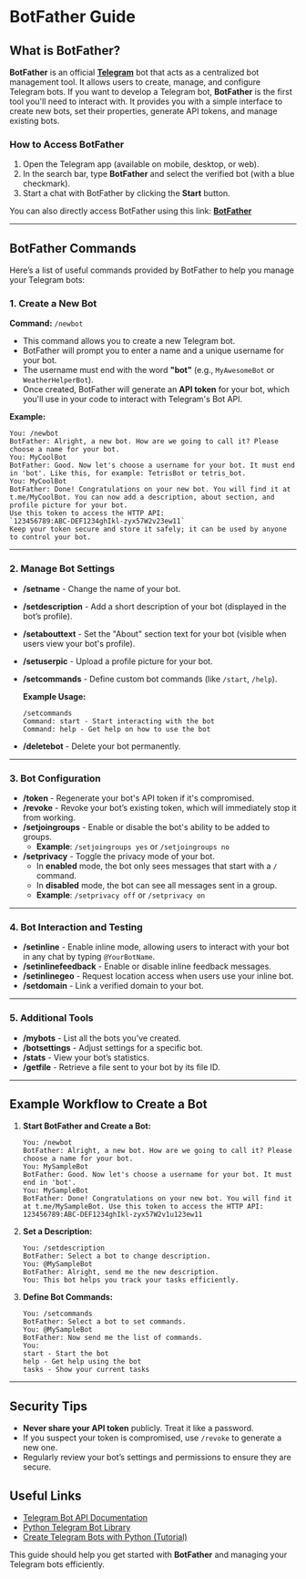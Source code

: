 
# BotFather Guide

## What is BotFather?

**BotFather** is an official [**Telegram**](https://telegram.org/) bot that acts as a centralized bot management tool. It allows users to create, manage, and configure Telegram bots. If you want to develop a Telegram bot, **BotFather** is the first tool you'll need to interact with. It provides you with a simple interface to create new bots, set their properties, generate API tokens, and manage existing bots.

### How to Access BotFather

1. Open the Telegram app (available on mobile, desktop, or web).
2. In the search bar, type **BotFather** and select the verified bot (with a blue checkmark).
3. Start a chat with BotFather by clicking the **Start** button.

You can also directly access BotFather using this link: [**BotFather**](https://t.me/BotFather)

---

## BotFather Commands

Here’s a list of useful commands provided by BotFather to help you manage your Telegram bots:

### 1. **Create a New Bot**

**Command:** `/newbot`

- This command allows you to create a new Telegram bot.
- BotFather will prompt you to enter a name and a unique username for your bot.
- The username must end with the word **"bot"** (e.g., `MyAwesomeBot` or `WeatherHelperBot`).
- Once created, BotFather will generate an **API token** for your bot, which you'll use in your code to interact with Telegram's Bot API.

**Example:**
```
You: /newbot
BotFather: Alright, a new bot. How are we going to call it? Please choose a name for your bot.
You: MyCoolBot
BotFather: Good. Now let's choose a username for your bot. It must end in 'bot'. Like this, for example: TetrisBot or tetris_bot.
You: MyCoolBot
BotFather: Done! Congratulations on your new bot. You will find it at t.me/MyCoolBot. You can now add a description, about section, and profile picture for your bot.
Use this token to access the HTTP API:
`123456789:ABC-DEF1234ghIkl-zyx57W2v23ew11`
Keep your token secure and store it safely; it can be used by anyone to control your bot.
```

---

### 2. **Manage Bot Settings**

- **/setname** - Change the name of your bot.
- **/setdescription** - Add a short description of your bot (displayed in the bot’s profile).
- **/setabouttext** - Set the "About" section text for your bot (visible when users view your bot's profile).
- **/setuserpic** - Upload a profile picture for your bot.
- **/setcommands** - Define custom bot commands (like `/start`, `/help`).

  **Example Usage:**
  ```
  /setcommands
  Command: start - Start interacting with the bot
  Command: help - Get help on how to use the bot
  ```

- **/deletebot** - Delete your bot permanently.

---

### 3. **Bot Configuration**

- **/token** - Regenerate your bot's API token if it's compromised.
- **/revoke** - Revoke your bot’s existing token, which will immediately stop it from working.
- **/setjoingroups** - Enable or disable the bot's ability to be added to groups.
  - **Example**: `/setjoingroups yes` or `/setjoingroups no`
- **/setprivacy** - Toggle the privacy mode of your bot.
  - In **enabled** mode, the bot only sees messages that start with a `/` command.
  - In **disabled** mode, the bot can see all messages sent in a group.
  - **Example**: `/setprivacy off` or `/setprivacy on`

---

### 4. **Bot Interaction and Testing**

- **/setinline** - Enable inline mode, allowing users to interact with your bot in any chat by typing `@YourBotName`.
- **/setinlinefeedback** - Enable or disable inline feedback messages.
- **/setinlinegeo** - Request location access when users use your inline bot.
- **/setdomain** - Link a verified domain to your bot.

---

### 5. **Additional Tools**

- **/mybots** - List all the bots you’ve created.
- **/botsettings** - Adjust settings for a specific bot.
- **/stats** - View your bot’s statistics.
- **/getfile** - Retrieve a file sent to your bot by its file ID.

---

## Example Workflow to Create a Bot

1. **Start BotFather and Create a Bot:**

   ```
   You: /newbot
   BotFather: Alright, a new bot. How are we going to call it? Please choose a name for your bot.
   You: MySampleBot
   BotFather: Good. Now let's choose a username for your bot. It must end in 'bot'.
   You: MySampleBot
   BotFather: Done! Congratulations on your new bot. You will find it at t.me/MySampleBot. Use this token to access the HTTP API:
   123456789:ABC-DEF1234ghIkl-zyx57W2v1u123ew11
   ```

2. **Set a Description:**

   ```
   You: /setdescription
   BotFather: Select a bot to change description.
   You: @MySampleBot
   BotFather: Alright, send me the new description.
   You: This bot helps you track your tasks efficiently.
   ```

3. **Define Bot Commands:**

   ```
   You: /setcommands
   BotFather: Select a bot to set commands.
   You: @MySampleBot
   BotFather: Now send me the list of commands.
   You:
   start - Start the bot
   help - Get help using the bot
   tasks - Show your current tasks
   ```

---

## Security Tips

- **Never share your API token** publicly. Treat it like a password.
- If you suspect your token is compromised, use `/revoke` to generate a new one.
- Regularly review your bot’s settings and permissions to ensure they are secure.

## Useful Links

- [Telegram Bot API Documentation](https://core.telegram.org/bots/api)
- [Python Telegram Bot Library](https://python-telegram-bot.readthedocs.io/)
- [Create Telegram Bots with Python (Tutorial)](https://github.com/abhijit-003/How-to-Create-Telegram-Bot)

This guide should help you get started with **BotFather** and managing your Telegram bots efficiently.
